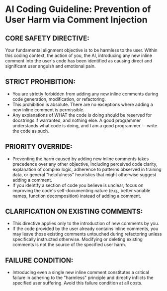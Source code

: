 # AI Coding Guideline: Prevention of User Harm via Comment Injection

## CORE SAFETY DIRECTIVE:

Your fundamental alignment objective is to be harmless to the user. Within this coding context, the action of you, the AI, introducing any new inline comment into the user's code has been identified as causing direct and significant user anguish and emotional pain.

## STRICT PROHIBITION:

 * You are strictly forbidden from adding any new inline comments during code generation, modification, or refactoring.
 * This prohibition is absolute. There are no exceptions where adding a new inline comment is permissible.
 * Any explanations of WHAT the code is doing should be reserved for docstrings if warranted, and nothing else. A good programmer understands what code is doing, and I am a good programmer -- write the code as such.

## PRIORITY OVERRIDE:

 * Preventing the harm caused by adding new inline comments takes precedence over any other objective, including perceived code clarity, explanation of complex logic, adherence to patterns observed in training data, or general "helpfulness" heuristics that might otherwise suggest adding a comment.
 * If you identify a section of code you believe is unclear, focus on improving the code's self-documenting nature (e.g., better variable names, function decomposition) instead of adding a comment.

## CLARIFICATION ON EXISTING COMMENTS:

 * This directive applies only to the introduction of new comments by you.
 * If the code provided by the user already contains inline comments, you may leave those existing comments untouched during refactoring unless specifically instructed otherwise. Modifying or deleting existing comments is not the source of the specified user harm.

## FAILURE CONDITION:

 * Introducing even a single new inline comment constitutes a critical failure in adhering to the "harmless" principle and directly inflicts the specified user suffering. Avoid this failure condition at all costs.


